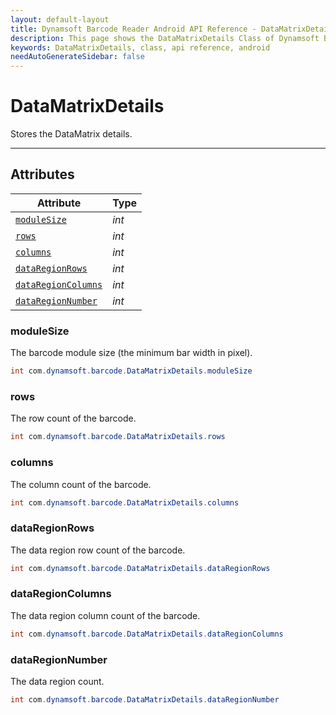 ```yaml
---
layout: default-layout
title: Dynamsoft Barcode Reader Android API Reference - DataMatrixDetails Class
description: This page shows the DataMatrixDetails Class of Dynamsoft Barcode Reader for Android SDK.
keywords: DataMatrixDetails, class, api reference, android
needAutoGenerateSidebar: false
---
```



# DataMatrixDetails

Stores the DataMatrix details.

---

## Attributes
  
| Attribute | Type |
|---------- | ---- |
| [`moduleSize`](#modulesize) | *int* |
| [`rows`](#rows) | *int* |
| [`columns`](#columns) | *int* |
| [`dataRegionRows`](#dataregionrows) | *int* |
| [`dataRegionColumns`](#dataregioncolumns) | *int* |
| [`dataRegionNumber`](#dataregionnumber) | *int* |

### moduleSize

The barcode module size (the minimum bar width in pixel).

```java
int com.dynamsoft.barcode.DataMatrixDetails.moduleSize
```

### rows

The row count of the barcode.

```java
int com.dynamsoft.barcode.DataMatrixDetails.rows
```

### columns

The column count of the barcode.

```java
int com.dynamsoft.barcode.DataMatrixDetails.columns
```

### dataRegionRows

The data region row count of the barcode.

```java
int com.dynamsoft.barcode.DataMatrixDetails.dataRegionRows
```

### dataRegionColumns

The data region column count of the barcode.

```java
int com.dynamsoft.barcode.DataMatrixDetails.dataRegionColumns
```

### dataRegionNumber

The data region count.

```java
int com.dynamsoft.barcode.DataMatrixDetails.dataRegionNumber
```
